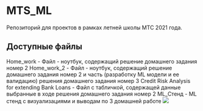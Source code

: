 # MTS_ML
Репозиторий для проектов в рамках летней школы МТС 2021 года.

## Доступные файлы
Home_work - Файл - ноутбук, содержащий решение домашнего задания номер 2 
Home_work_2 - Файл - ноутбук, содержащий решение домашнего задания номер 2 и часть (разработку ML модели и ее валидацию) решения домашнего задания номер 3
Credit Risk Analysis for extending Bank Loans - Файл с табличкой, содержащей данные выбранные в ходе решения домашнего задания номер 2
ML_Стенд - ML стенд с визуализациями и выводам по 3 домашней работе [<img src=https://colab.research.google.com/assets/colab-badge.svg>](https://colab.research.google.com/github/lnetw/MTS_ML/blob/main/ML_Стенд.ipynb)
